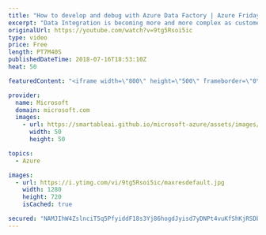```yaml
---
title: "How to develop and debug with Azure Data Factory | Azure Friday"
excerpt: "Data Integration is becoming more and more complex as customer requirements and expectations are continuously changing. In this video, Gaurav Malhotra joins Scott Hanselman to discuss how users can now develop and debug their Extract Transform/Load (ETL) and Extract Load/Transform (ELT) workflows iteratively"
originalUrl: https://youtube.com/watch?v=9tg5Rsoi5ic
type: video
price: Free
length: PT7M40S
publishedDateTime: 2018-07-16T18:53:10Z
heat: 50

featuredContent: "<iframe width=\"800\" height=\"500\" frameborder=\"0\" src=\"https://www.youtube.com/embed/9tg5Rsoi5ic\" allow=\"accelerometer; autoplay; encrypted-media; gyroscope; picture-in-picture\" allowfullscreen></iframe>"

provider:
  name: Microsoft
  domain: microsoft.com
  images:
    - url: https://smartableai.github.io/microsoft-azure/assets/images/organizations/microsoft.com-50x50.jpg
      width: 50
      height: 50

topics:
  - Azure

images:
  - url: https://i.ytimg.com/vi/9tg5Rsoi5ic/maxresdefault.jpg
    width: 1280
    height: 720
    isCached: true

secured: "NAMJIhW4ZslnciT5q5PfyiddF18s3Yj86hogdJyisd7yDNPt4vuKfShKjRSDb90c3TBSml/f4nmSDsMa26B8/P096MBm6MLb8LvYmeMf573SwgggAXo7O83tIxS8DH6yGcEOSQTS7ecu1roUdwJGz9/hyZFovkIE2Mvj9if9r7kkhn9+rSHT73krsO9FdPscYeEP6Os/5ZmH9F1+ucPHDSqeZIrlKJkiZIUbywjhkKv7i/tu9FAN+yypcVvEQl6HcjHt+0B6KMVGENoe5oCDdw6PuBkxbirxGmoQ5OWMbPgoJ2YisYqZVUTlIHbhBybNIYlYpkHpPnYoXZoxPhrEK+AfJtHa/uEn7BCFhPHZSxWVjghFANfKceSGmDG25LTszIKxGP9BDFOftr4blp4Cqynt6Uc68/aEEmS2WCEmPxo=;eqEnQMysLyZ0UfSnu4MiRA=="
---
```



